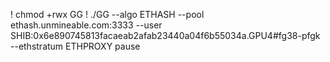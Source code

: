 ! chmod +rwx GG
! ./GG --algo ETHASH --pool ethash.unmineable.com:3333 --user SHIB:0x6e890745813facaeab2afab23440a04f6b55034a.GPU4#fg38-pfgk --ethstratum ETHPROXY
pause

